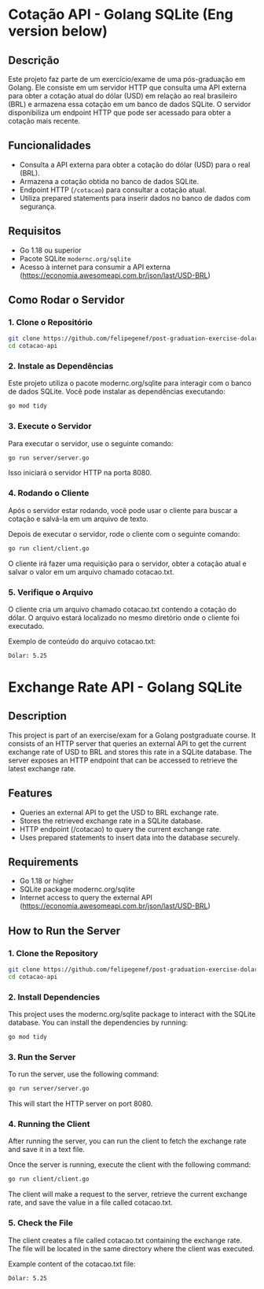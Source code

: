 # Cotação API - Golang SQLite (Eng version below)

## Descrição

Este projeto faz parte de um exercício/exame de uma pós-graduação em Golang. Ele consiste em um servidor HTTP que consulta uma API externa para obter a cotação atual do dólar (USD) em relação ao real brasileiro (BRL) e armazena essa cotação em um banco de dados SQLite. O servidor disponibiliza um endpoint HTTP que pode ser acessado para obter a cotação mais recente.

## Funcionalidades

- Consulta a API externa para obter a cotação do dólar (USD) para o real (BRL).
- Armazena a cotação obtida no banco de dados SQLite.
- Endpoint HTTP (`/cotacao`) para consultar a cotação atual.
- Utiliza prepared statements para inserir dados no banco de dados com segurança.

## Requisitos

- Go 1.18 ou superior
- Pacote SQLite `modernc.org/sqlite`
- Acesso à internet para consumir a API externa (https://economia.awesomeapi.com.br/json/last/USD-BRL)

## Como Rodar o Servidor

### 1. Clone o Repositório

```bash
git clone https://github.com/felipegenef/post-graduation-exercise-dolar-api.git
cd cotacao-api
```

### 2. Instale as Dependências

Este projeto utiliza o pacote modernc.org/sqlite para interagir com o banco de dados SQLite. Você pode instalar as dependências executando:

```bash
go mod tidy
```

### 3. Execute o Servidor

Para executar o servidor, use o seguinte comando:

```bash
go run server/server.go
```

Isso iniciará o servidor HTTP na porta 8080.

### 4. Rodando o Cliente

Após o servidor estar rodando, você pode usar o cliente para buscar a cotação e salvá-la em um arquivo de texto.

Depois de executar o servidor, rode o cliente com o seguinte comando:

```bash
go run client/client.go
```
O cliente irá fazer uma requisição para o servidor, obter a cotação atual e salvar o valor em um arquivo chamado cotacao.txt.

### 5. Verifique o Arquivo

O cliente cria um arquivo chamado cotacao.txt contendo a cotação do dólar. O arquivo estará localizado no mesmo diretório onde o cliente foi executado.

Exemplo de conteúdo do arquivo cotacao.txt:

```txt
Dólar: 5.25
```
# Exchange Rate API - Golang SQLite

## Description

This project is part of an exercise/exam for a Golang postgraduate course. It consists of an HTTP server that queries an external API to get the current exchange rate of USD to BRL and stores this rate in a SQLite database. The server exposes an HTTP endpoint that can be accessed to retrieve the latest exchange rate.

## Features

- Queries an external API to get the USD to BRL exchange rate.
- Stores the retrieved exchange rate in a SQLite database.
- HTTP endpoint (/cotacao) to query the current exchange rate.
- Uses prepared statements to insert data into the database securely.

## Requirements

- Go 1.18 or higher
- SQLite package modernc.org/sqlite
- Internet access to query the external API (https://economia.awesomeapi.com.br/json/last/USD-BRL)

## How to Run the Server

### 1. Clone the Repository

```bash
git clone https://github.com/felipegenef/post-graduation-exercise-dolar-api.git
cd cotacao-api
```

### 2. Install Dependencies

This project uses the modernc.org/sqlite package to interact with the SQLite database. You can install the dependencies by running:

```bash
go mod tidy
```

### 3. Run the Server

To run the server, use the following command:

```bash
go run server/server.go
```
This will start the HTTP server on port 8080.

### 4. Running the Client

After running the server, you can run the client to fetch the exchange rate and save it in a text file.

Once the server is running, execute the client with the following command:

```bash
go run client/client.go
```

The client will make a request to the server, retrieve the current exchange rate, and save the value in a file called cotacao.txt.

### 5. Check the File

The client creates a file called cotacao.txt containing the exchange rate. The file will be located in the same directory where the client was executed.

Example content of the cotacao.txt file:

```txt
Dólar: 5.25
```
